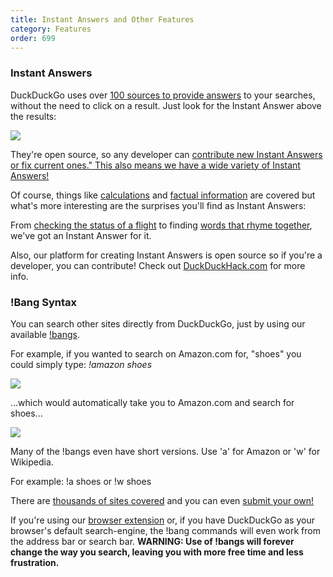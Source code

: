 ```yaml
---
title: Instant Answers and Other Features
category: Features
order: 699
---
```


<h3>Instant Answers</h3>

<p>
    DuckDuckGo uses over
    <a href="https://duck.co/ia">100 sources to provide answers</a> to your
    searches, without the need to click on a result. Just look for the Instant
    Answer above the results:
</p>

<img src="{{ site.baseurl }}/images/411bc9a9495387e1124d3721b7befe7b.png" />
<p>
    They're open source, so any developer can
    <a href="http://duckduckhack.com/">contribute new Instant Answers or fix current ones." This also means we
        have a wide variety of Instant Answers!</a>
</p>

<p>
    Of course, things like
    <a href="https://duckduckgo.com/?q=2x+%2B+6+%3D+12+solve&amp;ia=calculator">calculations</a>
    and
    <a href="https://duckduckgo.com/?q=calories+in+2+eggs">factual information</a>
    are covered but what's more interesting are the surprises you'll find as
    Instant Answers:
</p>


<p>
    From
    <a href="https://duckduckgo.com/?q=AA+102">checking the status of a flight</a>
    to finding
    <a href="https://duckduckgo.com/?q=rhyme+list">words that rhyme together</a>,
    we've got an Instant Answer for it.
</p>

<p>
    Also, our platform for creating Instant Answers is open source so if you're a
    developer, you can contribute! Check out
    <a href="http://duckduckhack.com/">DuckDuckHack.com</a> for more info.
</p>

<h3>!Bang Syntax</h3>

<p>
    You can search other sites directly from DuckDuckGo, just by using our
    available <a href="https://duckduckgo.com/bang.html">!bangs</a>.
</p>

<p>
    For example, if you wanted to search on Amazon.com for, "shoes" you could
    simply type: <em>!amazon shoes</em>
</p>

<img src="{{ site.baseurl }}/images/028e3901ce00cfae77634090c4858b22.png" />
<p>
    ...which would automatically take you to Amazon.com and search for shoes...
</p>

<img src="{{ site.baseurl }}/images/ee7aeb76c38a71bc938e5ef404023ae0.png" />
<p>
    Many of the !bangs even have short versions. Use 'a' for Amazon or 'w' for
    Wikipedia.
</p>

<p>For example: !a shoes or !w shoes</p>

<p>
    There are
    <a href="https://duckduckgo.com/bang.html">thousands of sites covered</a> and
    you can even <a href="https://duckduckgo.com/newbang">submit your own!</a>
</p>

<p>
    If you're using our
    <a href="/desktop/adding-duckduckgo-to-your-browser">browser extension</a>
    or, if you have DuckDuckGo as your browser's default search-engine, the !bang
    commands will even work from the address bar or search bar.
    <strong>WARNING: Use of !bangs will forever change the way you search, leaving you
        with more free time and less frustration.
    </strong>
</p>
